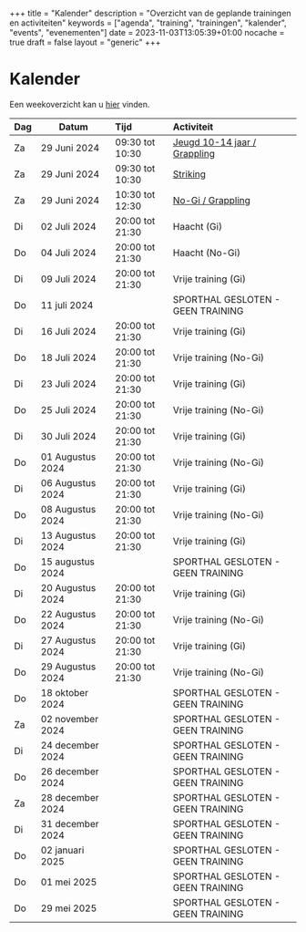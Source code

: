 +++
title = "Kalender"
description = "Overzicht van de geplande trainingen en activiteiten"
keywords = ["agenda", "training", "trainingen", "kalender", "events", "evenementen"]
date = 2023-11-03T13:05:39+01:00
nocache = true
draft = false
layout = "generic"
+++

# Kalender

Een weekoverzicht kan u [hier](/trainingen) vinden.

| Dag | Datum            | Tijd            | Activiteit                                |
|-----|------------------|:----------------|:------------------------------------------|
| Za  | 29 Juni 2024     | 09:30 tot 10:30 | [Jeugd 10-14 jaar / Grappling](/jeugd)    |
| Za  | 29 Juni 2024     | 09:30 tot 10:30 | [Striking](/striking)                     |
| Za  | 29 Juni 2024     | 10:30 tot 12:30 | [No-Gi / Grappling](/grappling)           |
| Di  | 02 Juli 2024     | 20:00 tot 21:30 | Haacht (Gi)                               |
| Do  | 04 Juli 2024     | 20:00 tot 21:30 | Haacht (No-Gi)                            |
| Di  | 09 Juli 2024     | 20:00 tot 21:30 | Vrije training (Gi)                       |
| Do  | 11 juli 2024     |                 | SPORTHAL GESLOTEN - GEEN TRAINING |
| Di  | 16 Juli 2024     | 20:00 tot 21:30 | Vrije training (Gi)                       |
| Do  | 18 Juli 2024     | 20:00 tot 21:30 | Vrije training (No-Gi)                    |
| Di  | 23 Juli 2024     | 20:00 tot 21:30 | Vrije training (Gi)                       |
| Do  | 25 Juli 2024     | 20:00 tot 21:30 | Vrije training (No-Gi)                    |
| Di  | 30 Juli 2024     | 20:00 tot 21:30 | Vrije training (Gi)                       |
| Do  | 01 Augustus 2024 | 20:00 tot 21:30 | Vrije training (No-Gi)                    |
| Di  | 06 Augustus 2024 | 20:00 tot 21:30 | Vrije training (Gi)                       |
| Do  | 08 Augustus 2024 | 20:00 tot 21:30 | Vrije training (No-Gi)                    |
| Di  | 13 Augustus 2024 | 20:00 tot 21:30 | Vrije training (Gi)                       |
| Do  | 15 augustus 2024 |                 | SPORTHAL GESLOTEN - GEEN TRAINING |
| Di  | 20 Augustus 2024 | 20:00 tot 21:30 | Vrije training (Gi)                       |
| Do  | 22 Augustus 2024 | 20:00 tot 21:30 | Vrije training (No-Gi)                    |
| Di  | 27 Augustus 2024 | 20:00 tot 21:30 | Vrije training (Gi)                       |
| Do  | 29 Augustus 2024 | 20:00 tot 21:30 | Vrije training (No-Gi)                    |
| Do  | 18 oktober 2024  |                 | SPORTHAL GESLOTEN - GEEN TRAINING         |
| Za  | 02 november 2024 |                 | SPORTHAL GESLOTEN - GEEN TRAINING         |
| Di  | 24 december 2024 |                 | SPORTHAL GESLOTEN - GEEN TRAINING         |
| Do  | 26 december 2024 |                 | SPORTHAL GESLOTEN - GEEN TRAINING         |
| Za  | 28 december 2024 |                 | SPORTHAL GESLOTEN - GEEN TRAINING         |
| Di  | 31 december 2024 |                 | SPORTHAL GESLOTEN - GEEN TRAINING         |
| Do  | 02 januari 2025  |                 | SPORTHAL GESLOTEN - GEEN TRAINING         |
| Do  | 01 mei 2025      |                 | SPORTHAL GESLOTEN - GEEN TRAINING         |
| Do  | 29 mei 2025      |                 | SPORTHAL GESLOTEN - GEEN TRAINING         |
